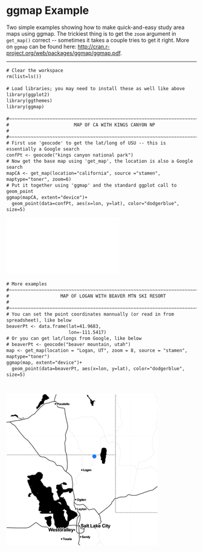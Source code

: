 # ggmap Example
Two simple examples showing how to make quick-and-easy study area maps using ggmap. The trickiest thing is to get the ``zoom`` argument in ``get_map()`` correct -- sometimes it takes a couple tries to get it right. More on ``ggmap`` can be found here: http://cran.r-project.org/web/packages/ggmap/ggmap.pdf. 

---

```{r maps, warning = FALSE}
# Clear the workspace
rm(list=ls()) 

# Load libraries; you may need to install these as well like above
library(ggplot2)
library(ggthemes)
library(ggmap)

#~~~~~~~~~~~~~~~~~~~~~~~~~~~~~~~~~~~~~~~~~~~~~~~~~~~~~~~~~~~~~~~~~~~~~~~~~~~~~~~#
#                        MAP OF CA WITH KINGS CANYON NP                         #
#~~~~~~~~~~~~~~~~~~~~~~~~~~~~~~~~~~~~~~~~~~~~~~~~~~~~~~~~~~~~~~~~~~~~~~~~~~~~~~~#
# First use 'geocode' to get the lat/long of USU -- this is essentially a Google search
confPt <- geocode("kings canyon national park")
# Now get the base map using 'get_map', the location is also a Google search
mapCA <- get_map(location="california", source ="stamen", maptype="toner", zoom=6)
# Put it together using 'ggmap' and the standard ggplot call to geom_point
ggmap(mapCA, extent="device")+
  geom_point(data=confPt, aes(x=lon, y=lat), color="dodgerblue", size=5)
```
![](california.pdf)

```{r maps2, warning = FALSE}
# More examples
#~~~~~~~~~~~~~~~~~~~~~~~~~~~~~~~~~~~~~~~~~~~~~~~~~~~~~~~~~~~~~~~~~~~~~~~~~~~~~~~#
#                   MAP OF LOGAN WITH BEAVER MTN SKI RESORT                     #
#~~~~~~~~~~~~~~~~~~~~~~~~~~~~~~~~~~~~~~~~~~~~~~~~~~~~~~~~~~~~~~~~~~~~~~~~~~~~~~~#
# You can set the point coordinates mannually (or read in from spreadsheet), like below
beaverPt <- data.frame(lat=41.9683,
                       lon=-111.5417)
# Or you can get lat/longs from Google, like below
# beaverPt <- geocode("beaver mountain, utah")
map <- get_map(location = "Logan, UT", zoom = 8, source = "stamen", maptype="toner")
ggmap(map, extent="device")+
  geom_point(data=beaverPt, aes(x=lon, y=lat), color="dodgerblue", size=5)


```
![](utah.png)
---
